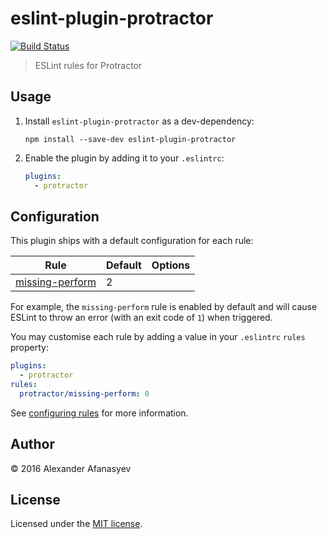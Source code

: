 # eslint-plugin-protractor

[![Build Status][travis-image]][travis-url]

[travis-url]: https://travis-ci.org/alecxe/eslint-plugin-protractor
[travis-image]: https://img.shields.io/travis/alecxe/eslint-plugin-protractor.svg

> ESLint rules for Protractor

## Usage

1. Install `eslint-plugin-protractor` as a dev-dependency:

    ```shell
    npm install --save-dev eslint-plugin-protractor
    ```

2. Enable the plugin by adding it to your `.eslintrc`:

    ```yaml
    plugins:
      - protractor
    ```

## Configuration

This plugin ships with a default configuration for each rule:

Rule                         | Default       | Options
----                         | -------       | -------
[missing-perform][]          | 2             |


For example, the `missing-perform` rule is enabled by default and will cause
ESLint to throw an error (with an exit code of `1`) when triggered.

You may customise each rule by adding a value in your `.eslintrc` `rules`
property:

```yaml
plugins:
  - protractor
rules:
  protractor/missing-perform: 0
```

See [configuring rules][] for more information.

[missing-perform]: docs/rules/missing-perform.md
[configuring rules]: http://eslint.org/docs/user-guide/configuring#configuring-rules

## Author

© 2016 Alexander Afanasyev

## License

Licensed under the [MIT license](LICENSE).
